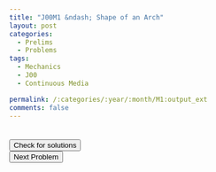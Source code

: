 ```yaml
---
title: "J00M1 &ndash; Shape of an Arch"
layout: post
categories:
  - Prelims
  - Problems
tags:
  - Mechanics
  - J00
  - Continuous Media

permalink: /:categories/:year/:month/M1:output_ext
comments: false
---
```

<object data="2000J1M.pdf" type="application/pdf" width="100%" height="500"></object>

<div class='navbar'>
	<div float='left'><button onclick="window.location='T3.html'" style='visibility: hidden;'>Previous Problem</button></div>
	<div float='center'><button onclick="window.location='https://princetonprelim.com/prelim/4/'">Check for solutions</button></div>
	<div float='right'><button onclick="window.location='M2.html'" > Next Problem</button></div>
</div>
